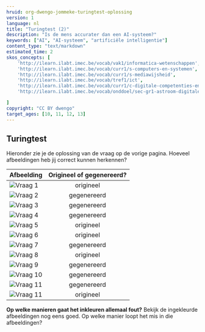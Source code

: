 ```yaml
---
hruid: org-dwengo-jommeke-turingtest-oplossing
version: 1
language: nl
title: "Turingtest (2)"
description: "Is de mens accurater dan een AI-systeem?"
keywords: ["AI", "AI-systeem", "artificiële intelligentie"]
content_type: "text/markdown"
estimated_time: 2
skos_concepts: [
    'http://ilearn.ilabt.imec.be/vocab/vak1/informatica-wetenschappen', 
    'http://ilearn.ilabt.imec.be/vocab/curr1/s-computers-en-systemen',
    'http://ilearn.ilabt.imec.be/vocab/curr1/s-mediawijsheid',
    'http://ilearn.ilabt.imec.be/vocab/tref1/ict',
    'http://ilearn.ilabt.imec.be/vocab/curr1/c-digitale-competenties-en-mediawijsheid',
    'http://ilearn.ilabt.imec.be/vocab/onddoel/sec-gr1-astroom-digitale-competenties-en-mediawijsheid-4.5',

]
copyright: "CC BY dwengo"
target_ages: [10, 11, 12, 13]
---
```


## Turingtest

Hieronder zie je de oplossing van de vraag op de vorige pagina. Hoeveel afbeeldingen heb jij correct kunnen herkennen?


| **Afbeelding** | **Origineel of gegenereerd?** |
|---------------------------|:---:|
| ![Vraag 1](turing/original/1.png) | origineel |
| ![Vraag 2](turing/generated/7.png) | gegenereerd |
| ![Vraag 3](turing/generated/11.png) | gegenereerd |
| ![Vraag 4](turing/generated/2.png) | gegenereerd |
| ![Vraag 5](turing/original/5.png)| origineel |
| ![Vraag 6](turing/original/9.png)| origineel |
| ![Vraag 7](turing/generated/3.png) | gegenereerd |
| ![Vraag 8](turing/original/10.png) | origineel |
| ![Vraag 9](turing/generated/8.png) | gegenereerd |
| ![Vraag 10](turing/generated/9.png) | gegenereerd |
| ![Vraag 11](turing/generated/14.png) | gegenereerd |
| ![Vraag 11](turing/original/4.png) | origineel |


**Op welke manieren gaat het inkleuren allemaal fout?**
Bekijk de ingekleurde afbeeldingen nog eens goed. Op welke manier loopt het mis in die afbeeldingen?
